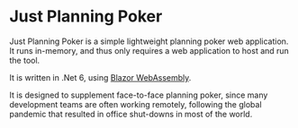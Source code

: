 # Just Planning Poker
Just Planning Poker is a simple lightweight planning poker web application. It runs in-memory, and thus only requires a web application to host and run the tool.

It is written in .Net 6, using [Blazor WebAssembly](https://docs.microsoft.com/en-us/aspnet/core/blazor/hosting-models?view=aspnetcore-6.0#blazor-webassembly).

It is designed to supplement face-to-face planning poker, since many development teams are often working remotely, following the global pandemic that resulted in office shut-downs in most of the world.